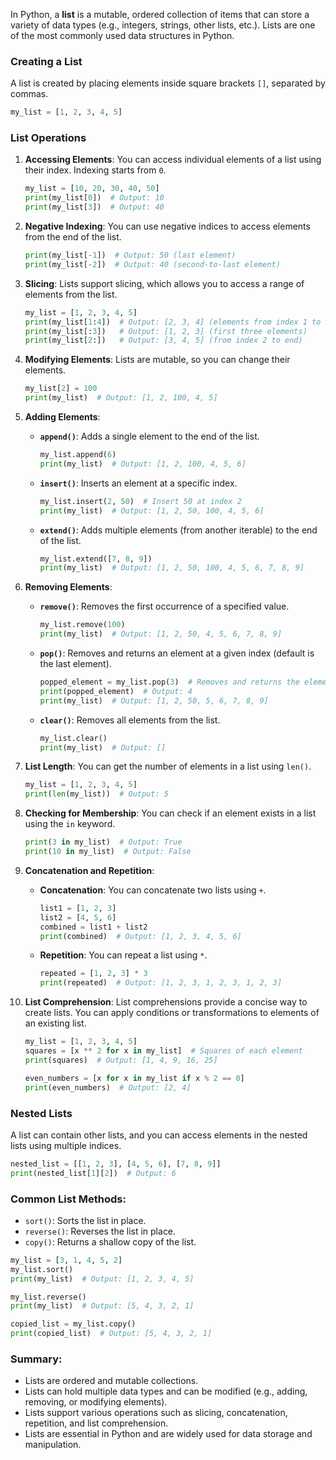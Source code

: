 In Python, a **list** is a mutable, ordered collection of items that can store a variety of data types (e.g., integers, strings, other lists, etc.). Lists are one of the most commonly used data structures in Python.

### Creating a List
A list is created by placing elements inside square brackets `[]`, separated by commas.

```python
my_list = [1, 2, 3, 4, 5]
```

### List Operations

1. **Accessing Elements**:
   You can access individual elements of a list using their index. Indexing starts from `0`.

   ```python
   my_list = [10, 20, 30, 40, 50]
   print(my_list[0])  # Output: 10
   print(my_list[3])  # Output: 40
   ```

2. **Negative Indexing**:
   You can use negative indices to access elements from the end of the list.

   ```python
   print(my_list[-1])  # Output: 50 (last element)
   print(my_list[-2])  # Output: 40 (second-to-last element)
   ```

3. **Slicing**:
   Lists support slicing, which allows you to access a range of elements from the list.

   ```python
   my_list = [1, 2, 3, 4, 5]
   print(my_list[1:4])  # Output: [2, 3, 4] (elements from index 1 to 3)
   print(my_list[:3])   # Output: [1, 2, 3] (first three elements)
   print(my_list[2:])   # Output: [3, 4, 5] (from index 2 to end)
   ```

4. **Modifying Elements**:
   Lists are mutable, so you can change their elements.

   ```python
   my_list[2] = 100
   print(my_list)  # Output: [1, 2, 100, 4, 5]
   ```

5. **Adding Elements**:
   - **`append()`**: Adds a single element to the end of the list.
     ```python
     my_list.append(6)
     print(my_list)  # Output: [1, 2, 100, 4, 5, 6]
     ```

   - **`insert()`**: Inserts an element at a specific index.
     ```python
     my_list.insert(2, 50)  # Insert 50 at index 2
     print(my_list)  # Output: [1, 2, 50, 100, 4, 5, 6]
     ```

   - **`extend()`**: Adds multiple elements (from another iterable) to the end of the list.
     ```python
     my_list.extend([7, 8, 9])
     print(my_list)  # Output: [1, 2, 50, 100, 4, 5, 6, 7, 8, 9]
     ```

6. **Removing Elements**:
   - **`remove()`**: Removes the first occurrence of a specified value.
     ```python
     my_list.remove(100)
     print(my_list)  # Output: [1, 2, 50, 4, 5, 6, 7, 8, 9]
     ```

   - **`pop()`**: Removes and returns an element at a given index (default is the last element).
     ```python
     popped_element = my_list.pop(3)  # Removes and returns the element at index 3
     print(popped_element)  # Output: 4
     print(my_list)  # Output: [1, 2, 50, 5, 6, 7, 8, 9]
     ```

   - **`clear()`**: Removes all elements from the list.
     ```python
     my_list.clear()
     print(my_list)  # Output: []
     ```

7. **List Length**:
   You can get the number of elements in a list using `len()`.

   ```python
   my_list = [1, 2, 3, 4, 5]
   print(len(my_list))  # Output: 5
   ```

8. **Checking for Membership**:
   You can check if an element exists in a list using the `in` keyword.

   ```python
   print(3 in my_list)  # Output: True
   print(10 in my_list)  # Output: False
   ```

9. **Concatenation and Repetition**:
   - **Concatenation**: You can concatenate two lists using `+`.
     ```python
     list1 = [1, 2, 3]
     list2 = [4, 5, 6]
     combined = list1 + list2
     print(combined)  # Output: [1, 2, 3, 4, 5, 6]
     ```

   - **Repetition**: You can repeat a list using `*`.
     ```python
     repeated = [1, 2, 3] * 3
     print(repeated)  # Output: [1, 2, 3, 1, 2, 3, 1, 2, 3]
     ```

10. **List Comprehension**:
    List comprehensions provide a concise way to create lists. You can apply conditions or transformations to elements of an existing list.

    ```python
    my_list = [1, 2, 3, 4, 5]
    squares = [x ** 2 for x in my_list]  # Squares of each element
    print(squares)  # Output: [1, 4, 9, 16, 25]

    even_numbers = [x for x in my_list if x % 2 == 0]
    print(even_numbers)  # Output: [2, 4]
    ```

### Nested Lists
A list can contain other lists, and you can access elements in the nested lists using multiple indices.

```python
nested_list = [[1, 2, 3], [4, 5, 6], [7, 8, 9]]
print(nested_list[1][2])  # Output: 6
```

### Common List Methods:
- `sort()`: Sorts the list in place.
- `reverse()`: Reverses the list in place.
- `copy()`: Returns a shallow copy of the list.

```python
my_list = [3, 1, 4, 5, 2]
my_list.sort()
print(my_list)  # Output: [1, 2, 3, 4, 5]

my_list.reverse()
print(my_list)  # Output: [5, 4, 3, 2, 1]

copied_list = my_list.copy()
print(copied_list)  # Output: [5, 4, 3, 2, 1]
```

### Summary:
- Lists are ordered and mutable collections.
- Lists can hold multiple data types and can be modified (e.g., adding, removing, or modifying elements).
- Lists support various operations such as slicing, concatenation, repetition, and list comprehension.
- Lists are essential in Python and are widely used for data storage and manipulation.
